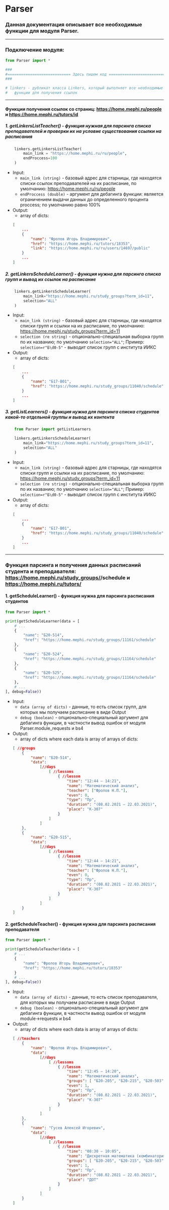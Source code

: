 # Parser
### Данная документация описывает все необходимые функции для модуля Parser. 

---

### Подключение модуля:

```python
from Parser import *

###
#============================ Здесь пишем код ================================#
###

# linkers - дубликат класса Linkers, который выполняет все необходимые 
# 	функции для получения ссылок
```

--- 

#### Функции получения ссылок со страниц: **https://home.mephi.ru/people** и **https://home.mephi.ru/tutors/id**


##### 1. **getLinkersListTeacher()** - функция нужная для парсинга списка преподавателей и проверки их на условие существования ссылки на расписания

```python
	linkers.getLinkersListTeacher(
		main_link = "https://home.mephi.ru/ru/people", 
		endProccess=100
	)
```

 - Input: 
	- `main_link (string)` - базовый адрес для старницы, где находятся списки 
		ссылок преподавателей на их расписание, по умолчанию: 
		https://home.mephi.ru/ru/people
	- `endProccess (double)` - аргумент для дебагинга функции: является 
		ограничением выдачи данных до определенного процента proccess; по умолчанию
		равно 100%
- Output:
	- array of dicts:
	```json
	[
		...
		{
			"name": "Фролов Игорь Владимирович",
			"href": "https://home.mephi.ru/tutors/18353",
			"link": "https://home.mephi.ru/ru/users/14697/public"
		}
		...
	]
	```


##### 2. **getLinkersScheduleLearner()** - функция нужна для парсинга списка групп и вывод их ссылок на расписание

```python
	linkers.getLinkersScheduleLearner(
		main_link="https://home.mephi.ru/study_groups?term_id=11",
		selection="ALL"
	)
```

 - Input: 
	- `main_link (string)` - базовый адрес для старницы, где находятся списки 
		групп и ссылки на их расписание, по умолчанию: 
		https://home.mephi.ru/study_groups?term_id=11
	- `selection (re string)` - опционально-специальная выборка групп по их названию;
		по умолчанию `selection="ALL"`;
		Пример: `selection=r"Б\d0-5"` - выводит список групп с института ИИКС
- Output:
	- array of dicts:
	```json
	[
		...
		{
			"name": "Б17-В01", 
			"href": "https://home.mephi.ru/study_groups/11040/schedule"
		}
		...
	]
	```
	
##### 3. **getListLearners()** - функция нужна для парсинга списка студентов какой-то отдельной группы и вывод их контента

```python
	from Parser import getListLearners

	linkers.getLinkersScheduleLearner(
		main_link="https://home.mephi.ru/study_groups?term_id=11",
		selection="ALL"
	)
```

 - Input: 
	- `main_link (string)` - базовый адрес для старницы, где находятся списки 
		групп и ссылки на их расписание, по умолчанию: 
		https://home.mephi.ru/study_groups?term_id=11
	- `selection (re string)` - опционально-специальная выборка групп по их названию;
		по умолчанию `selection="ALL"`;
		Пример: `selection=r"Б\d0-5"` - выводит список групп с института ИИКС
- Output:
	- array of dicts:
	```json
	[
		...
		{
			"name": "Б17-В01", 
			"href": "https://home.mephi.ru/study_groups/11040/schedule"
		}
		...
	]
	```

----- 

### Функция парсинга и получения данных расписаний студента и преподавателя: **https://home.mephi.ru/study_groups/<id>/schedule** и **https://home.mephi.ru/tutors/<id>**

#### 1. **getScheduleLearner()** - функция нужна для парсинга расписания студентов

```python
from Parser import *

print(getScheduleLearner(data = [
	# ...
	{
		"name": "Б20-514",
		"href": "https://home.mephi.ru/study_groups/11161/schedule"	
	},
	{
		"name": "Б20-524",
		"href": "https://home.mephi.ru/study_groups/11164/schedule"	
	},
	{
		"name": "Б20-525",
		"href": "https://home.mephi.ru/study_groups/11164/schedule"	
	},
	# ...
], debug=False))
```

 - Input: 
	- `data (array of dicts)` - данные, то есть список групп, для которых мы получаем расписание в виде Output
	- `debug (boolean)` - опционально-специальный аргумент для дебагинга функции, в частности вывод ошибок от модуля Parser.module_requests и bs4
- Output:
	- array of dicts where each data is array of arrays of dicts:
	```json
	[ //groups
		{
			"name": "Б20-514",
			"data": 
				[//days
					[ //lessons
						{ //lesson
							"time": "12:44 — 14:21", 
							"name": "Математический анализ", 
							"teacher": ["Фролов Н.П."], 
							"even": 0,
							"type": "Пр", 
							"duration": "(08.02.2021 — 22.03.2021)",
							"place": "К-307"
						}
					]
				]
		},
		{
			"name": "Б20-515",
			"data": 
				[//days
					[ //lessons
						{ //lesson
							"time": "12:44 — 14:21", 
							"name": "Математический анализ", 
							"teacher": ["Фролов Н.П."], 
							"even": 0,
							"type": "Пр", 
							"duration": "(08.02.2021 — 22.03.2021)",
							"place": "К-307"
						}
					]
				]
		}
	]
	```

#### 2. **getScheduleTeacher()** - функция нужна для парсинга расписания преподавателя

```python
from Parser import *

print(getScheduleTeacher(data = [
	# ...
	{
 		"name": "Фролов Игорь Владимирович",
 		"href": "https://home.mephi.ru/tutors/18353"
 	}
	# ...
], debug=False))
```

 - Input: 
	- `data (array of dicts)` - данные, то есть список преподавателя, для которых мы получаем расписание в виде Output
	- `debug (boolean)` - опционально-специальный аргумент для дебагинга функции, в частности вывод ошибок от модуля module->requests и bs4
- Output:
	- array of dicts where each data is array of arrays of dicts:
	```json
	[ //teachers
		{
			"name": "Фролов Игорь Владимирович",
			"data": 
				[//days
					[ //lessons
						{ //lesson
							"time": "12:45 — 14:20", 
							"name": "Математический анализ", 
							"groups": [ "Б20-205", "Б20-215", "Б20-503", "Б20-504"],
							"even": 1,
							"type": "Пр",
							"duration": "(08.02.2021 — 22.03.2021)",
							"place": "К-307"
						}
					]
				]
		},
		{
			"name": "Гусев Алексей Игоревич",
			"data": 
				[//days
					[ //lessons
						{ //lesson
							"time": "08:30 — 10:05", 
							"name": "Дискретная математика (комбинаторика)", 
							"groups": [ "Б20-205", "Б20-215", "Б20-503", "Б20-504"],
							"even": 1,
							"type": "Пр",
							"duration": "(08.02.2021 — 22.03.2021)",
							"place": "ДОТ"
						}
					]
				]
		}
	]
	```